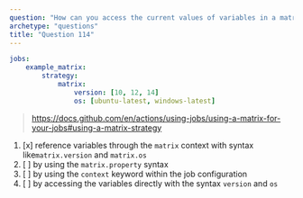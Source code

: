```yaml
---
question: "How can you access the current values of variables in a matrix within a job in the example below:"
archetype: "questions"
title: "Question 114"
---
```


```yaml
jobs:
    example_matrix:
        strategy:
            matrix:
                version: [10, 12, 14]
                os: [ubuntu-latest, windows-latest]
```
> https://docs.github.com/en/actions/using-jobs/using-a-matrix-for-your-jobs#using-a-matrix-strategy
1. [x] reference variables through the `matrix` context with syntax like`matrix.version` and `matrix.os`
1. [ ] by using the `matrix.property` syntax
1. [ ] by using the `context` keyword within the job configuration
1. [ ] by accessing the variables directly with the syntax `version` and `os`

